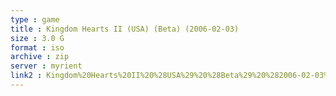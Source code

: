 ```yaml
---
type : game
title : Kingdom Hearts II (USA) (Beta) (2006-02-03)
size : 3.0 G
format : iso
archive : zip
server : myrient
link2 : Kingdom%20Hearts%20II%20%28USA%29%20%28Beta%29%20%282006-02-03%29
---
```

